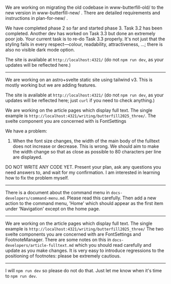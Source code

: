 We are working on migrating the old codebase in www-butterfill-old/ to the new version in 
www-butterfill-new/ . There are detailed requirements and instructions in plan-for-new/ . 

We have 
completed phase 2 so far and started phase 3. Task 3.2 has been completed. Another dev has worked on Task 3.3 but done an extremely poor job. Your current task is to re-do Task 3.3 properly. It's not just that the styling fails in every respect—colour, readability, attractiveness, ...; there is also no visible dark mode option.

The site is available at `http://localhost:4321/` (do not `npm run dev`, as your updates will be reflected here.)


---

We are working on an astro+svelte static site using tailwind v3. This is mostly working but we are adding features.

The site is available at `http://localhost:4321/` (do not `npm run dev`, as your updates will be reflected here; just `curl` if you need to check anything.)

We are working on the article pages which display full text. The single example is `http://localhost:4321/writing/butterfill2025_three/`.  The svelte component you are concerned with is FontSettings 

We have a problem:

1. When the font size changes, the width of the main body of the fulltext does not increase or decrease. This is wrong.  We should aim to make the width change so that as close as possible to 80 characters per line are displayed.

DO NOT WRITE ANY CODE YET. Present your plan, ask any questions you need answers to, and wait for my confirmation. I am interested in learning how to fix the problem myself.

---

There is a document about the command menu in `docs-developers/command-menu.md`. Please read this carefully. Then add a new action to the command menu, 'Home' which should appear as the first item under 'Navigation' except on the home page.

---

We are working on the article pages which display full text. The single example is `http://localhost:4321/writing/butterfill2025_three/` The two svelte components you are concerned with are FontSettings and FootnoteManager. There are some notes on this in `docs-developers/article-fulltext.md` which you should read carefully and update as you make changes. It is very easy to introduce regressions to the positioning of footnotes: please be extremely cautious.

---

I will `npm run dev` so please do not do that. Just let me know when it's time to `npm run dev`.

